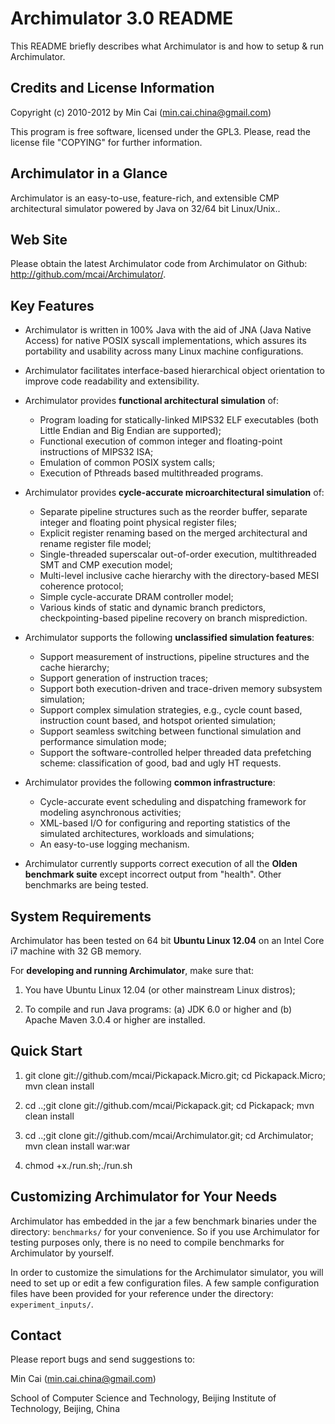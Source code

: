 Archimulator 3.0 README
========

This README briefly describes what Archimulator is and how to setup & run Archimulator.

Credits and License Information
------------------

Copyright (c) 2010-2012 by Min Cai (<min.cai.china@gmail.com>)

This program is free software, licensed under the GPL3.
Please, read the license file "COPYING" for further information.

Archimulator in a Glance
------------------

Archimulator is an easy-to-use, feature-rich, and extensible CMP architectural simulator powered by Java on 32/64 bit Linux/Unix..

Web Site
------------------

Please obtain the latest Archimulator code from Archimulator on Github: http://github.com/mcai/Archimulator/.

Key Features
------------------

- Archimulator is written in 100% Java with the aid of JNA (Java Native Access) for native POSIX syscall implementations,
  which assures its portability and usability across many Linux machine configurations.

- Archimulator facilitates interface-based hierarchical object orientation to improve code readability and extensibility.

- Archimulator provides **functional architectural simulation** of:
	- Program loading for statically-linked MIPS32 ELF executables (both Little Endian and Big Endian are supported);
	- Functional execution of common integer and floating-point instructions of MIPS32 ISA;
	- Emulation of common POSIX system calls;
	- Execution of Pthreads based multithreaded programs.

- Archimulator provides **cycle-accurate microarchitectural simulation** of:
	- Separate pipeline structures such as the reorder buffer, separate integer and floating point physical register files;
	- Explicit register renaming based on the merged architectural and rename register file model;
	- Single-threaded superscalar out-of-order execution, multithreaded SMT and CMP execution model;
	- Multi-level inclusive cache hierarchy with the directory-based MESI coherence protocol;
	- Simple cycle-accurate DRAM controller model;
	- Various kinds of static and dynamic branch predictors, checkpointing-based pipeline recovery on branch misprediction.

- Archimulator supports the following **unclassified simulation features**:
	- Support measurement of instructions, pipeline structures and the cache hierarchy;
	- Support generation of instruction traces;
	- Support both execution-driven and trace-driven memory subsystem simulation;
	- Support complex simulation strategies, e.g., cycle count based, instruction count based, and hotspot oriented simulation;
	- Support seamless switching between functional simulation and performance simulation mode;
	- Support the software-controlled helper threaded data prefetching scheme: classification of good, bad and ugly HT requests.

- Archimulator provides the following **common infrastructure**:
	- Cycle-accurate event scheduling and dispatching framework for modeling asynchronous activities;
	- XML-based I/O for configuring and reporting statistics of the simulated architectures, workloads and simulations;
	- An easy-to-use logging mechanism.

- Archimulator currently supports correct execution of all the **Olden benchmark suite** except incorrect output from "health".
  Other benchmarks are being tested.

System Requirements
------------------

Archimulator has been tested on 64 bit **Ubuntu Linux 12.04** on an Intel Core i7 machine with 32 GB memory.

For **developing and running Archimulator**, make sure that:

1. You have Ubuntu Linux 12.04 (or other mainstream Linux distros);

2. To compile and run Java programs: (a) JDK 6.0 or higher and (b) Apache Maven 3.0.4 or higher are installed.

Quick Start
------------------

1. git clone git://github.com/mcai/Pickapack.Micro.git;
cd Pickapack.Micro;
mvn clean install

2. cd ..;git clone git://github.com/mcai/Pickapack.git;
cd Pickapack;
mvn clean install

3. cd ..;git clone git://github.com/mcai/Archimulator.git;
cd Archimulator;
mvn clean install war:war

4. chmod +x./run.sh;./run.sh

Customizing Archimulator for Your Needs
------------------

Archimulator has embedded in the jar a few benchmark binaries under the directory: `benchmarks/` for your convenience.
So if you use Archimulator for testing purposes only, there is no need to compile benchmarks for Archimulator by yourself.

In order to customize the simulations for the Archimulator simulator, you will need to set up or edit a few configuration files.
A few sample configuration files have been provided for your reference under the directory: `experiment_inputs/`.

Contact
------------------

Please report bugs and send suggestions to:

Min Cai (<min.cai.china@gmail.com>)

School of Computer Science and Technology, Beijing Institute of Technology, Beijing, China
